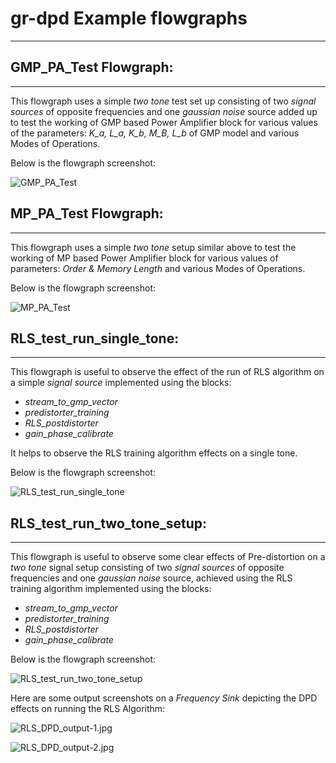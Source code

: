 # gr-dpd Example flowgraphs

------------------------------

## GMP_PA_Test Flowgraph: 

------------------------------

This flowgraph uses a simple *two tone* test set up consisting of two *signal sources* of opposite frequencies and one *gaussian noise* source added up to test the working of GMP based Power Amplifier block for various values of the parameters: *K_a, L_a, K_b, M_B, L_b* of GMP model and various Modes of Operations.

Below is the flowgraph screenshot:

![GMP_PA_Test](https://github.com/gnuradio/gr-dpd/blob/master/raw/GMP_PA_Test.jpg)<br>

## MP_PA_Test Flowgraph:

------------------------------

This flowgraph uses a simple *two tone* setup similar above to test the working of MP based Power Amplifier block for various values of parameters:
*Order & Memory Length* and various Modes of Operations.

Below is the flowgraph screenshot:

![MP_PA_Test](https://github.com/gnuradio/gr-dpd/blob/master/raw/MP_PA_Test.jpg)<br>

## RLS_test_run_single_tone:

-------------------------------

This flowgraph is useful to observe the effect of the run of RLS algorithm on a simple *signal source* implemented using the blocks: 

* *stream_to_gmp_vector*
* *predistorter_training*
* *RLS_postdistorter*
* *gain_phase_calibrate*

It helps to observe the RLS training algorithm effects on a single tone.

Below is the flowgraph screenshot:

![RLS_test_run_single_tone](https://github.com/gnuradio/gr-dpd/blob/master/raw/RLS_test_run_single_tone.jpg)<br>


## RLS_test_run_two_tone_setup:

--------------------------------

This flowgraph is useful to observe some clear effects of Pre-distortion on a *two tone* signal setup consisting of two *signal sources* of opposite frequencies and one *gaussian noise* source, achieved using the RLS training algorithm implemented using the blocks:

* *stream_to_gmp_vector*
* *predistorter_training*
* *RLS_postdistorter*
* *gain_phase_calibrate*

Below is the flowgraph screenshot:

![RLS_test_run_two_tone_setup](https://github.com/gnuradio/gr-dpd/blob/master/raw/RLS_test_run_two_tone_setup.jpg)<br>

Here are some output screenshots on a *Frequency Sink* depicting the DPD effects on running the RLS Algorithm:

![RLS_DPD_output-1.jpg](https://github.com/gnuradio/gr-dpd/blob/master/raw/RLS_DPD_output-1.jpg)<br>

![RLS_DPD_output-2.jpg](https://github.com/gnuradio/gr-dpd/blob/master/raw/RLS_DPD_output-2.jpg)<br>




